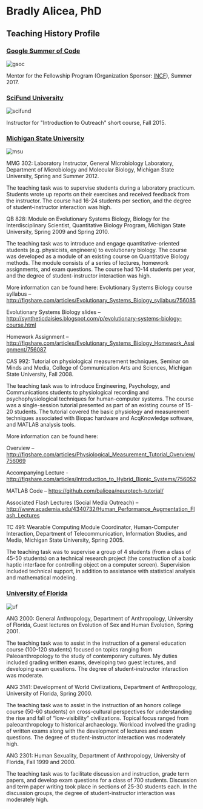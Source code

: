 # Bradly Alicea, PhD

## Teaching History Profile

### [Google Summer of Code](https://summerofcode.withgoogle.com/)
![gsoc](https://user-images.githubusercontent.com/2716218/29804067-a0be76d8-8c45-11e7-98f1-b8766b6fa60a.png)

Mentor for the Fellowship Program (Organization Sponsor: [INCF](https://www.incf.org/)), Summer 2017.

### [SciFund University](https://scifundchallenge.org/scifund-university/)
![scifund](https://user-images.githubusercontent.com/2716218/29804060-8da8cdd2-8c45-11e7-910f-4ed5477351a1.jpg)

Instructor for "Introduction to Outreach" short course, Fall 2015.

### [Michigan State University](https://msu.edu/)
![msu](https://user-images.githubusercontent.com/2716218/29804049-75e60d5e-8c45-11e7-9b08-b5c6344a5251.png)

MMG  302:  Laboratory  Instructor,  General  Microbiology  Laboratory,  Department  of  Microbiology  and Molecular Biology, Michigan State University, Spring and Summer 2012.

The teaching task was to supervise students during a laboratory practicum. Students wrote up reports on their exercises and received feedback from the instructor. The course had 16-24 students per section, and the degree of student-instructor interaction was high. 


QB  828:  Module  on  Evolutionary  Systems  Biology,  Biology  for  the  Interdisciplinary  Scientist, Quantitative Biology Program, Michigan State University, Spring 2009 and Spring 2010. 

The teaching task was to introduce and engage quantitative-oriented students (e.g. physicists, engineers) to evolutionary biology. The course was developed as a module of an existing course on Quantitative Biology methods. The module consists of a series of lectures, homework assignments, and exam questions. The course had 10-14 students per year, and the degree of student-instructor interaction was high. 

More information can be found here: 
Evolutionary Systems Biology course syllabus –
http://figshare.com/articles/Evolutionary_Systems_Biology_syllabus/756085

Evolutionary Systems Biology slides –
http://syntheticdaisies.blogspot.com/p/evolutionary-systems-biology-course.html

Homework Assignment –
http://figshare.com/articles/Evolutionary_Systems_Biology_Homework_Assignment/756087

CAS 992:  Tutorial on physiological measurement techniques, Seminar on Minds and Media, College of Communication Arts and Sciences, Michigan State University, Fall 2008.

The teaching task was to introduce Engineering, Psychology, and Communications students to physiological recording and psychophysiological techniques for human-computer systems. The course was a single-session tutorial presented as part of an existing course of 15-20 students. The tutorial covered the basic physiology and measurement techniques associated with Biopac hardware and AcqKnowledge software, and MATLAB analysis tools.

More information can be found here: 

Overview – 
http://figshare.com/articles/Physiological_Measurement_Tutorial_Overview/756069

Accompanying Lecture - http://figshare.com/articles/Introduction_to_Hybrid_Bionic_Systems/756052

MATLAB Code –
https://github.com/balicea/neurotech-tutorial/

Associated Flash Lectures (Social Media Outreach) –
http://www.academia.edu/4340732/Human_Performance_Augmentation_Flash_Lectures

TC  491:  Wearable  Computing  Module  Coordinator,  Human-Computer  Interaction,  Department  of Telecommunication, Information Studies, and Media, Michigan State University, Spring 2005.

The teaching task was to supervise a group of 4 students (from a class of 45-50 students) on a technical research project (the construction of a basic haptic interface for controlling object on a computer screen). Supervision included technical support, in addition to assistance with statistical analysis and mathematical modeling.

### [University of Florida](http://www.ufl.edu/)
![uf](https://user-images.githubusercontent.com/2716218/29804036-596ff3ce-8c45-11e7-89ab-0fb5b22b6f5c.png)

ANG 2000:  General Anthropology, Department of Anthropology, University of Florida, Guest lectures on Evolution of Sex and Human Evolution, Spring 2001.

The teaching task was to assist in the instruction of a general education course (100-120 students) focused on topics ranging from Paleoanthropology to the study of contemporary cultures. My duties included grading written exams, developing two guest lectures, and developing exam questions. The degree of student-instructor interaction was moderate.


ANG  3141:  Development  of  World  Civilizations,  Department  of  Anthropology,  University  of  Florida, Spring 2000.

The teaching task was to assist in the instruction of an honors college course (50-60 students) on cross-cultural perspectives for understanding the rise and fall of “low-visibility” civilizations.  Topical focus ranged from paleoanthropology to historical archaeology. Workload involved the grading of written exams along with the development of lectures and exam questions. The degree of student-instructor interaction was moderately high.


ANG 2301: Human Sexuality, Department of Anthropology, University of Florida, Fall 1999 and 2000.

The teaching task was to facilitate discussion and instruction, grade term papers, and develop exam questions for a class of 700 students. Discussion and term paper writing took place in sections of 25-30 students each. In the discussion groups, the degree of student-instructor interaction was moderately high.
